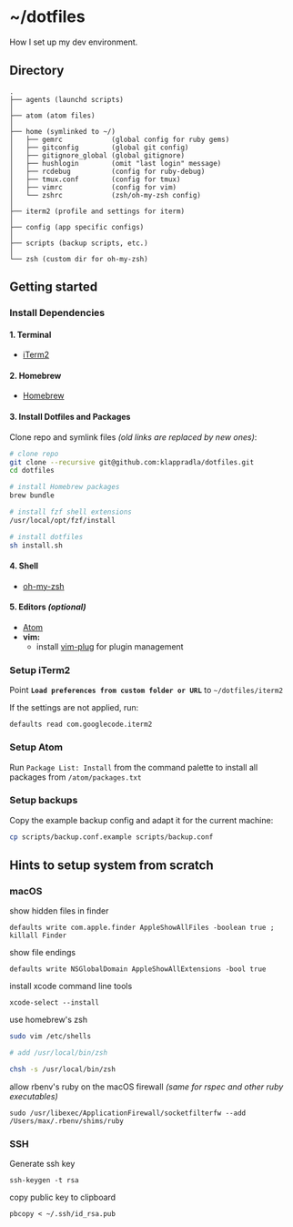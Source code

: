 # ~/dotfiles

How I set up my dev environment.

## Directory

```
.
├── agents (launchd scripts)
│
├── atom (atom files)
│
├── home (symlinked to ~/)
│   ├── gemrc            (global config for ruby gems)
│   ├── gitconfig        (global git config)
│   ├── gitignore_global (global gitignore)
│   ├── hushlogin        (omit "last login" message)
│   ├── rcdebug          (config for ruby-debug)
│   ├── tmux.conf        (config for tmux)
│   ├── vimrc            (config for vim)
│   └── zshrc            (zsh/oh-my-zsh config)
│
├── iterm2 (profile and settings for iterm)
│
├── config (app specific configs)
│
├── scripts (backup scripts, etc.)
│
└── zsh (custom dir for oh-my-zsh)
```


## Getting started

### Install Dependencies

#### 1. Terminal

* [iTerm2](https://www.iterm2.com/)

#### 2. Homebrew

* [Homebrew](http://brew.sh/)

#### 3. Install Dotfiles and Packages

Clone repo and symlink files *(old links are replaced by new ones)*:

```sh
# clone repo
git clone --recursive git@github.com:klappradla/dotfiles.git
cd dotfiles

# install Homebrew packages
brew bundle

# install fzf shell extensions
/usr/local/opt/fzf/install

# install dotfiles
sh install.sh
```

#### 4. Shell

* [oh-my-zsh](https://github.com/robbyrussell/oh-my-zsh)

#### 5. Editors *(optional)*

* [Atom](https://atom.io/)
* **vim:**
  * install [vim-plug](https://github.com/junegunn/vim-plug) for plugin management

### Setup iTerm2

Point **`Load preferences from custom folder or URL`** to `~/dotfiles/iterm2`

If the settings are not applied, run:

	defaults read com.googlecode.iterm2

### Setup Atom

Run `Package List: Install` from the command palette to install all packages from `/atom/packages.txt`

### Setup backups

Copy the example backup config and adapt it for the current machine:
```sh
cp scripts/backup.conf.example scripts/backup.conf
```

## Hints to setup system from scratch

### macOS

show hidden files in finder

	defaults write com.apple.finder AppleShowAllFiles -boolean true ; killall Finder

show file endings

	defaults write NSGlobalDomain AppleShowAllExtensions -bool true

install xcode command line tools

	xcode-select --install

use homebrew's zsh

```sh
sudo vim /etc/shells

# add /usr/local/bin/zsh

chsh -s /usr/local/bin/zsh
```

allow rbenv's ruby on the macOS firewall *(same for rspec and other ruby executables)*

    sudo /usr/libexec/ApplicationFirewall/socketfilterfw --add /Users/max/.rbenv/shims/ruby


### SSH

Generate ssh key

	ssh-keygen -t rsa

copy public key to clipboard

	pbcopy < ~/.ssh/id_rsa.pub
